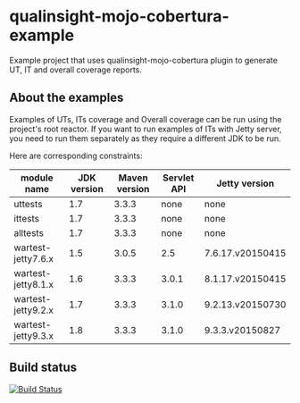 # qualinsight-mojo-cobertura-example
Example project that uses qualinsight-mojo-cobertura plugin to generate UT, IT and overall coverage reports.

## About the examples

Examples of UTs, ITs coverage and Overall coverage can be run using the project's root reactor. If you want to run examples of ITs with Jetty server, you need to run them separately as they require a different JDK to be run. 

Here are corresponding constraints:

| module name        | JDK version | Maven version | Servlet API | Jetty version    |
|--------------------|-------------|---------------|-------------|------------------|
| uttests            | 1.7         | 3.3.3         | none        | none             |
| ittests            | 1.7         | 3.3.3         | none        | none             |
| alltests           | 1.7         | 3.3.3         | none        | none             |
| wartest-jetty7.6.x | 1.5         | 3.0.5         | 2.5         | 7.6.17.v20150415 |
| wartest-jetty8.1.x | 1.6         | 3.3.3         | 3.0.1       | 8.1.17.v20150415 |
| wartest-jetty9.2.x | 1.7         | 3.3.3         | 3.1.0       | 9.2.13.v20150730 |
| wartest-jetty9.3.x | 1.8         | 3.3.3         | 3.1.0       | 9.3.3.v20150827  |

## Build status
[![Build Status](https://travis-ci.org/pawlakm/qualinsight-mojo-cobertura-example.svg?branch=master)](https://travis-ci.org/pawlakm/qualinsight-mojo-cobertura-example)
